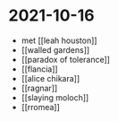 # 2021-10-16

- met [[leah houston]]
- [[walled gardens]]
- [[paradox of tolerance]]
- [[flancia]]
- [[alice chikara]]
- [[ragnar]]
- [[slaying moloch]]
- [[rromea]]